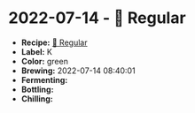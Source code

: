 # 2022-07-14 - 🍁 Regular

* **Recipe:** [🍁 Regular](../../recipes/regular.md)
* **Label:** K
* **Color:** green
* **Brewing:** 2022-07-14 08:40:01
* **Fermenting:**
* **Bottling:**
* **Chilling:**
